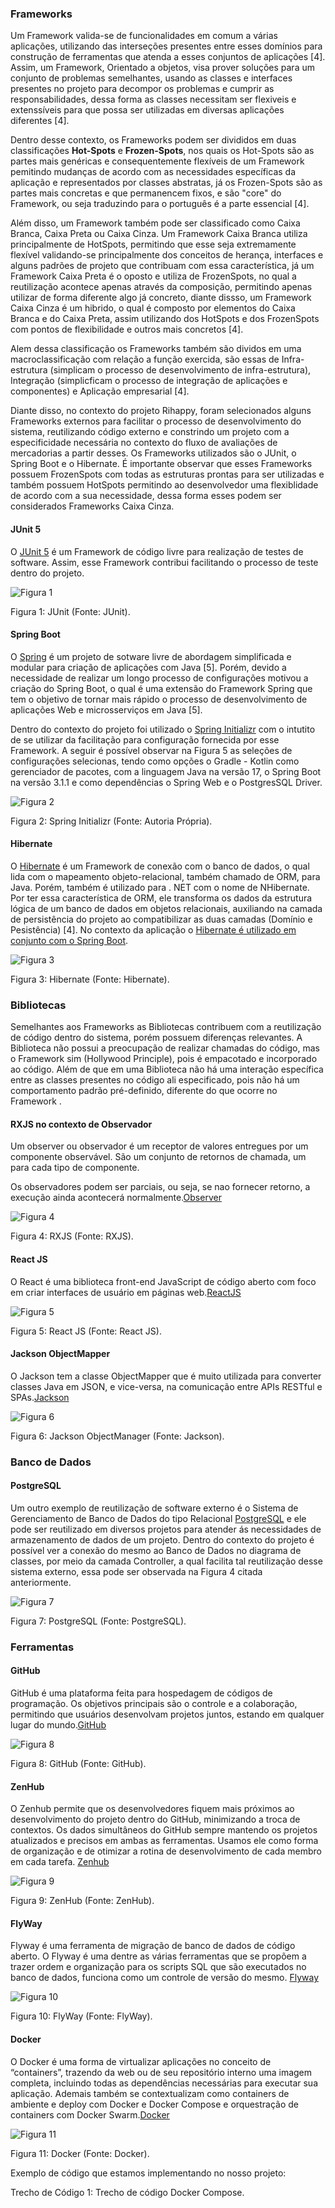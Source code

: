 ### Frameworks

Um Framework valida-se de funcionalidades em comum a várias aplicações, utilizando das interseções presentes entre esses domínios para construção de ferramentas que atenda a esses conjuntos de aplicações [4]. Assim, um Framework, Orientado a objetos, visa prover soluções para um conjunto de problemas semelhantes, usando as classes e interfaces presentes no projeto para decompor os problemas e cumprir as responsabilidades, dessa forma as classes necessitam ser flexiveis e extenssíveis para que possa ser utilizadas em diversas aplicações diferentes [4].

Dentro desse contexto, os Frameworks podem ser divididos em duas classificações **Hot-Spots** e **Frozen-Spots**, nos quais os Hot-Spots são as partes mais genéricas e consequentemente flexíveis de um Framework pemitindo mudanças de acordo com as necessidades específicas da aplicação e representados por classes abstratas, já os Frozen-Spots são as partes mais concretas e que permanencem fixos, e são "core" do Framework, ou seja traduzindo para o português é a parte essencial [4].

Além disso, um Framework também pode ser classificado como Caixa Branca, Caixa Preta ou Caixa Cinza. Um Framework Caixa Branca utiliza principalmente de HotSpots, permitindo que esse seja extremamente flexível validando-se principalmente dos conceitos de herança, interfaces e alguns padrões de projeto que contribuam com essa característica, já um Framework Caixa Preta é o oposto e utiliza de FrozenSpots, no qual a reutilização acontece apenas através da composição, permitindo apenas utilizar de forma diferente algo já concreto, diante dissso, um Framework Caixa Cinza é um hibrido, o qual é composto por elementos do Caixa Branca e do Caixa Preta, assim utilizando dos HotSpots e dos FrozenSpots com pontos de flexibilidade e outros mais concretos [4]. 

Alem dessa classificação os Frameworks também são dividos em uma macroclassificação com relação a função exercida, são essas de Infra-estrutura (simplicam o processo de desenvolvimento de infra-estrutura), Integração (simplicficam o processo de integração de aplicações e componentes) e Aplicação empresarial [4].

Diante disso, no contexto do projeto Rihappy, foram selecionados alguns Frameworks externos para facilitar o processo de desenvolvimento do sistema, reutilizando código externo e constrindo um projeto com a especificidade necessária no contexto do fluxo de avaliações de mercadorias a partir desses. Os Frameworks utilizados são o JUnit, o Spring Boot e o Hibernate. É importante observar que esses Frameworks possuem FrozenSpots com todas as estruturas prontas para ser utilizadas e também possuem HotSpots permitindo ao desenvolvedor uma flexiblidade de acordo com a sua necessidade, dessa forma esses podem ser considerados Frameworks Caixa Cinza.

#### JUnit 5

O [JUnit 5](https://junit.org/junit5/) é um Framework de código livre para realização de testes de software. Assim, esse Framework contribui facilitando o processo de teste dentro do projeto.

![Figura 1](imagens/Junit-image.png)
<p class="legenda">  Figura 1: JUnit (Fonte: JUnit). </p>

#### Spring Boot

O [Spring](https://spring.io/projects) é um projeto de sotware livre de abordagem simplificada e modular para criação de aplicações com Java [5]. Porém, devido a necessidade de realizar um longo processo de configurações motivou a criação do Spring Boot, o qual é uma extensão do Framework Spring que tem o objetivo de tornar mais rápido o processo de desenvolvimento de aplicações Web e microsserviços em Java [5].

Dentro do contexto do projeto foi utilizado o [Spring Initializr](https://start.spring.io/) com o intutito de se utilizar da facilitação para configuração fornecida por esse Framework. A seguir é possível observar na Figura 5 as seleções de configurações selecionas, tendo como opções o Gradle - Kotlin como gerenciador de pacotes, com a linguagem Java na versão 17, o Spring Boot na versão 3.1.1 e como dependências o Spring Web e o PostgresSQL Driver.

![Figura 2](../assets/reutilizacao/springInitializr.png)

<p class="legenda">  Figura 2: Spring Initializr (Fonte: Autoria Própria). </p>

#### Hibernate

O [Hibernate](https://hibernate.org/) é um Framework de conexão com o banco de dados, o qual lida com o mapeamento objeto-relacional, também chamado de ORM, para Java. Porém, também é utilizado para . NET com o nome de NHibernate. Por ter essa característica de ORM, ele transforma os dados da estrutura lógica de um banco de dados em objetos relacionais, auxiliando na camada de persistência do projeto ao compatibilizar as duas camadas (Domínio e Pesistência) [4]. No contexto da aplicação o [Hibernate é utilizado em conjunto com o Spring Boot](https://www.baeldung.com/spring-boot-hibernate).

![Figura 3](imagens/hibernate-image.png)
<p class="legenda">  Figura 3: Hibernate (Fonte: Hibernate). </p>

### Bibliotecas

Semelhantes aos Frameworks as Bibliotecas contribuem com a reutilização de código dentro do sistema, porém possuem diferenças relevantes. A Biblioteca não possui a preocupação de realizar chamadas do código, mas o Framework sim (Hollywood Principle), pois é empacotado e incorporado ao código. Além de que em uma Biblioteca não há uma interação específica entre as classes presentes no código ali especificado, pois não há um comportamento padrão pré-definido, diferente do que ocorre no Framework .

#### RXJS no contexto de Observador

Um observer ou observador é um receptor de valores entregues por um componente observável. São um conjunto de retornos de chamada, um para cada tipo de componente. 

Os observadores podem ser parciais, ou seja, se nao fornecer retorno, a execução ainda acontecerá normalmente.[Observer](https://rxjs.dev/guide/observer) 
 
![Figura 4](imagens/rxjs-image.png)
<p class="legenda">  Figura 4: RXJS (Fonte: RXJS). </p>

#### React JS

O React é uma biblioteca front-end JavaScript de código aberto com foco em criar interfaces de usuário em páginas web.[ReactJS](https://react.dev/learn)

![Figura 5](imagens/reactJS-image.png)
<p class="legenda">  Figura 5: React JS (Fonte: React JS). </p>

#### Jackson ObjectMapper
O Jackson tem a classe ObjectMapper que é muito utilizada para converter classes Java em JSON, e vice-versa, na comunicação entre APIs RESTful e SPAs.[Jackson](https://www.devmedia.com.br/introducao-ao-jackson-objectmapper/43174) 

![Figura 6](imagens/jackson-json.png)
<p class="legenda">  Figura 6: Jackson ObjectManager (Fonte: Jackson). </p>

### Banco de Dados

#### PostgreSQL

Um outro exemplo de reutilização de software externo é o Sistema de Gerenciamento de Banco de Dados do tipo Relacional [PostgreSQL](https://www.postgresql.org/) e ele pode ser reutilizado em diversos projetos para atender ás necessidades de armazenamento de dados de um projeto. Dentro do contexto do projeto é possível ver a conexão do mesmo ao Banco de Dados no diagrama de classes, por meio da camada Controller, a qual facilita tal reutilização desse sistema externo, essa pode ser observada na Figura 4 citada anteriormente.

![Figura 7](imagens/postgre-sql.jpg)
<p class="legenda">  Figura 7: PostgreSQL (Fonte: PostgreSQL). </p>


### Ferramentas

#### GitHub

GitHub é uma plataforma feita para hospedagem de códigos de programação. Os objetivos principais são o controle e a colaboração, permitindo que usuários desenvolvam projetos juntos, estando em qualquer lugar do mundo.[GitHub](https://github.com)

![Figura 8](./imagens/git_imagem.png)
<p class="legenda">  Figura 8: GitHub (Fonte: GitHub). </p> 

#### ZenHub
O Zenhub permite que os desenvolvedores fiquem mais próximos ao desenvolvimento do projeto dentro do GitHub, minimizando a troca de contextos. Os dados simultâneos do GitHub sempre mantendo os projetos atualizados e precisos em ambas as ferramentas.
Usamos ele como forma de organização e de otimizar a rotina de desenvolvimento de cada membro em cada tarefa. [Zenhub](https://www.zenhub.com/)

![Figura 9](imagens/zenhub-image.png)
<p class="legenda">  Figura 9: ZenHub (Fonte: ZenHub). </p>

#### FlyWay 

Flyway é uma ferramenta de migração de banco de dados de código aberto. 
O Flyway é uma dentre as várias ferramentas que se propõem a trazer ordem e organização para os scripts SQL que são executados no banco de dados, funciona como um controle de versão do mesmo. [Flyway](https://www.baeldung.com/database-migrations-with-flyway)

![Figura 10](imagens/flyway-image.png)
<p class="legenda">  Figura 10: FlyWay (Fonte: FlyWay). </p>

#### Docker

O Docker é uma forma de virtualizar aplicações no conceito de “containers”, trazendo da web ou de seu repositório interno uma imagem completa, incluindo todas as dependências necessárias para executar sua aplicação.
Ademais também se contextualizam como containers de ambiente e deploy com Docker e Docker Compose e orquestração de containers com Docker Swarm.[Docker](https://docs.docker.com/)

![Figura 11](imagens/docker-image.png)
<p class="legenda">  Figura 11: Docker (Fonte: Docker). </p>

Exemplo de código que estamos implementando no nosso projeto:

[](../../../docker-compose.yaml ':include :type=code')
<p class="legenda">Trecho de Código 1: Trecho de código Docker Compose.</p>

